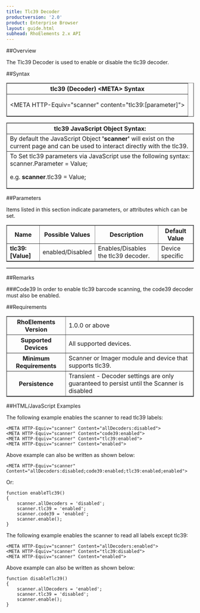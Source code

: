 ```yaml
---
title: Tlc39 Decoder
productversion: '2.0'
product: Enterprise Browser
layout: guide.html
subhead: RhoElements 2.x API
---
```


##Overview

The Tlc39 Decoder is used to enable or disable the tlc39 decoder.

##Syntax

<table class="facelift" style="width:100%" border="1" padding="5px"> <tr><th class="tableHeading">tlc39 (Decoder) &lt;META&gt; Syntax
</th></tr><tr><td class="clsSyntaxCells clsOddRow"><p>&lt;META HTTP-Equiv="scanner" content="tlc39:[parameter]"&gt;</p></td></tr></table>
<table class="facelift" style="width:100%" border="1" padding="5px"> <tr><th class="tableHeading">tlc39 JavaScript Object Syntax:</th></tr><tr><td class="clsSyntaxCells clsOddRow">
By default the JavaScript Object <b>'scanner'</b> will exist on the current page and can be used to interact directly with the tlc39.
</td></tr><tr><td class="clsSyntaxCells clsEvenRow">
To Set tlc39 parameters via JavaScript use the following syntax: scanner.Parameter = Value;
<P />e.g. <b>scanner</b>.tlc39 = Value;
</td></tr></table>

##Parameters


Items listed in this section indicate parameters, or attributes which can be set.
<table class="facelift" style="width:100%" border="1" padding="5px"> <col width="20%" /><col width="20%" /><col width="38%" /><col width="22%" /><tr><th class="tableHeading">Name</th><th class="tableHeading">Possible Values</th><th class="tableHeading">Description</th><th class="tableHeading">Default Value</th></tr><tr><td class="clsSyntaxCells clsOddRow"><b>tlc39:[Value]
</b></td><td class="clsSyntaxCells clsOddRow">enabled/Disabled</td><td class="clsSyntaxCells clsOddRow">Enables/Disables the tlc39 decoder.</td><td class="clsSyntaxCells clsOddRow">Device specific</td></tr></table>
<table class="facelift" style="width:100%" border="1" padding="5px"> <col width="78%" /><col width="8%" /><col width="1%" /><col width="5%" /><col width="1%" /><col width="5%" /><col width="2%" /></table>




##Remarks


###Code39
In order to enable tlc39 barcode scanning, the code39 decoder must also be enabled.




##Requirements

<table class="facelift" style="width:100%" border="1" padding="5px"> <tr><th class="tableHeading">RhoElements Version</th><td class="clsSyntaxCell clsEvenRow">1.0.0 or above
</td></tr><tr><th class="tableHeading">Supported Devices</th><td class="clsSyntaxCell clsOddRow">All supported devices.</td></tr><tr><th class="tableHeading">Minimum Requirements</th><td class="clsSyntaxCell clsOddRow">Scanner or Imager module and device that supports tlc39.</td></tr><tr><th class="tableHeading">Persistence</th><td class="clsSyntaxCell clsEvenRow">Transient - Decoder settings are only guaranteed to persist until the Scanner is disabled</td></tr></table>


##HTML/JavaScript Examples

The following example enables the scanner to read tlc39 labels:

	<META HTTP-Equiv="scanner" Content="allDecoders:disabled">
	<META HTTP-Equiv="scanner" Content="code39:enabled">
	<META HTTP-Equiv="scanner" Content="tlc39:enabled">
	<META HTTP-Equiv="scanner" Content="enabled">
	
Above example can also be written as shown below:

	<META HTTP-Equiv="scanner" Content="allDecoders:disabled;code39:enabled;tlc39:enabled;enabled">
	
Or:

	function enableTlc39()
	{
		scanner.allDecoders = 'disabled';
		scanner.tlc39 = 'enabled';
		scanner.code39 = 'enabled';
		scanner.enable();
	}
	
The following example enables the scanner to read all labels except tlc39:

	<META HTTP-Equiv="scanner" Content="allDecoders:enabled">
	<META HTTP-Equiv="scanner" Content="tlc39:disabled">
	<META HTTP-Equiv="scanner" Content="enabled">
	
Above example can also be written as shown below:

	function disableTlc39()
	{
		scanner.allDecoders = 'enabled';
		scanner.tlc39 = 'disabled';
		scanner.enable();
	}
	





